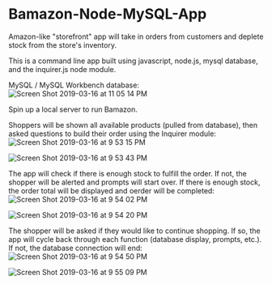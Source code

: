 # Bamazon-Node-MySQL-App
Amazon-like "storefront" app will take in orders from customers and deplete stock from the store's inventory.

This is a command line app built using javascript, node.js, mysql database, and the inquirer.js node module.


MySQL / MySQL Workbench database:
![Screen Shot 2019-03-16 at 11 05 14 PM](https://user-images.githubusercontent.com/44386342/54485041-00cc3300-4840-11e9-891c-7e89531c8d34.png)

Spin up a local server to run Bamazon.

Shoppers will be shown all available products (pulled from database), then asked questions to build their order using the Inquirer module:
![Screen Shot 2019-03-16 at 9 53 15 PM](https://user-images.githubusercontent.com/44386342/54485007-7d124680-483f-11e9-9113-5f555ff171a5.png)


![Screen Shot 2019-03-16 at 9 53 43 PM](https://user-images.githubusercontent.com/44386342/54485008-80a5cd80-483f-11e9-8181-69cf0fe5a575.png)

The app will check if there is enough stock to fulfill the order. If not, the shopper will be alerted and prompts will start over. If there is enough stock, the order total will be displayed and oerder will be completed:
![Screen Shot 2019-03-16 at 9 54 02 PM](https://user-images.githubusercontent.com/44386342/54485010-88fe0880-483f-11e9-9942-96b0a6d387f4.png)


![Screen Shot 2019-03-16 at 9 54 20 PM](https://user-images.githubusercontent.com/44386342/54485011-8b606280-483f-11e9-839d-e808e1bf5a18.png)

The shopper will be asked if they would like to continue shopping. If so, the app will cycle back through each function (database display, prompts, etc.). If not, the database connection will end:
![Screen Shot 2019-03-16 at 9 54 50 PM](https://user-images.githubusercontent.com/44386342/54485014-90251680-483f-11e9-9404-0362819cb188.png)


![Screen Shot 2019-03-16 at 9 55 09 PM](https://user-images.githubusercontent.com/44386342/54485015-92877080-483f-11e9-95aa-d5cf9bfb42d9.png)

